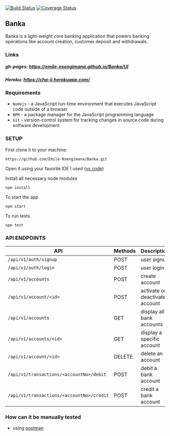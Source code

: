 [![Build Status](https://travis-ci.com/Emile-Nsengimana/Banka.svg?branch=develop)](https://travis-ci.com/Emile-Nsengimana/Banka) [![Coverage Status](https://coveralls.io/repos/github/Emile-Nsengimana/Banka/badge.svg?branch=develop)](https://coveralls.io/github/Emile-Nsengimana/Banka?branch=develop)
## Banka 
Banka is a light-weight core banking application that powers banking operations like account
creation, customer deposit and withdrawals.
### Links
##### gh-pages: https://emile-nsengimana.github.io/Banka/UI
##### Heroku: https://cha-ii.herokuapp.com/
### Requirements

- `Nodejs` - a JavaScript run-time environment that executes JavaScript code outside of a browser
- `NPM` - a package manager for the JavaScript programming language
- `Git` - version-control system for tracking changes in source code during software development
### SETUP
First clone it to your machine:
```
https://github.com/Emile-Nsengimana/Banka.git
```
Open it using your favorite IDE
I used ([vs code](https://code.visualstudio.com/download))

Install all necessary node modules
```
npm install
```
To start the app
```
npm start
```
To run tests
```
npm test
```

### API ENDPOINTS
| API | Methods  | Description  |
| ------- | --- | --- |
| `/api/v1/auth/signup` | POST | user signup |
| `/api/v1/auth/login` | POST | user login |
| `/api/v1/accounts` | POST | create account |
| `/api/v1/account/<id>` | POST | activate or deactivate account |
| `/api/v1/accounts` | GET | display all bank accounts |
| `/api/v1/accounts/<id>` | GET | display a specific account |
| `/api/v1/account/<id>` | DELETE | delete an account |
| `/api/v1/transactions/<accountNo>/debit` | POST | debit a bank account |
| `/api/v1/transactions/<accountNo>/credit` | POST | credit a bank account |
### How can it be manually tested
- using [postman](https://www.getpostman.com/downloads/)
